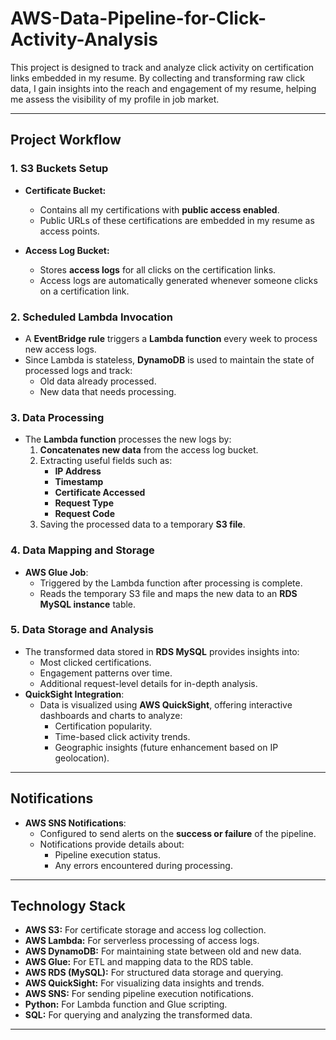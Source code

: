 # AWS-Data-Pipeline-for-Click-Activity-Analysis

This project is designed to track and analyze click activity on certification links embedded in my resume. By collecting and transforming raw click data, I gain insights into the reach and engagement of my resume, helping me assess the visibility of my profile in job market.

---

## Project Workflow

### 1. S3 Buckets Setup
- **Certificate Bucket:**  
  - Contains all my certifications with **public access enabled**.
  - Public URLs of these certifications are embedded in my resume as access points.

- **Access Log Bucket:**  
  - Stores **access logs** for all clicks on the certification links.  
  - Access logs are automatically generated whenever someone clicks on a certification link.

### 2. Scheduled Lambda Invocation
- A **EventBridge rule** triggers a **Lambda function** every week to process new access logs.
- Since Lambda is stateless, **DynamoDB** is used to maintain the state of processed logs and track:
  - Old data already processed.
  - New data that needs processing.

### 3. Data Processing
- The **Lambda function** processes the new logs by:
  1. **Concatenates new data** from the access log bucket.
  2. Extracting useful fields such as:
     - **IP Address**
     - **Timestamp**
     - **Certificate Accessed**
     - **Request Type**
     - **Request Code**
  3. Saving the processed data to a temporary **S3 file**.

### 4. Data Mapping and Storage
- **AWS Glue Job**:
  - Triggered by the Lambda function after processing is complete.
  - Reads the temporary S3 file and maps the new data to an **RDS MySQL instance** table.

### 5. Data Storage and Analysis
- The transformed data stored in **RDS MySQL** provides insights into:
  - Most clicked certifications.
  - Engagement patterns over time.
  - Additional request-level details for in-depth analysis.
- **QuickSight Integration**:
  - Data is visualized using **AWS QuickSight**, offering interactive dashboards and charts to analyze:
    - Certification popularity.
    - Time-based click activity trends.
    - Geographic insights (future enhancement based on IP geolocation).

---

## Notifications
- **AWS SNS Notifications**:
  - Configured to send alerts on the **success or failure** of the pipeline.  
  - Notifications provide details about:
    - Pipeline execution status.
    - Any errors encountered during processing.

---

## Technology Stack
- **AWS S3:** For certificate storage and access log collection.
- **AWS Lambda:** For serverless processing of access logs.
- **AWS DynamoDB:** For maintaining state between old and new data.
- **AWS Glue:** For ETL and mapping data to the RDS table.
- **AWS RDS (MySQL):** For structured data storage and querying.
- **AWS QuickSight:** For visualizing data insights and trends.
- **AWS SNS:** For sending pipeline execution notifications.
- **Python:** For Lambda function and Glue scripting.
- **SQL:** For querying and analyzing the transformed data.



---


